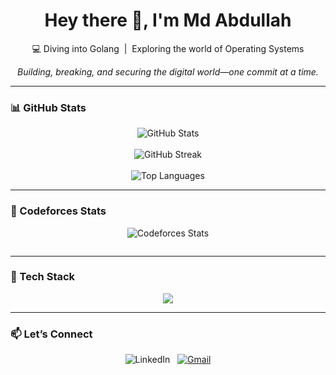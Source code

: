 <h1 align="center">Hey there 👋, I'm Md Abdullah</h1>

<p align="center">
  💻 Diving into Golang  &nbsp;|&nbsp; Exploring the world of Operating Systems
</p>

<p align="center">
  <em>Building, breaking, and securing the digital world—one commit at a time.</em>
</p>

---

### 📊 GitHub Stats

<p align="center">
  <img src="https://github-readme-stats.vercel.app/api?username=abdullah-core&show_icons=true&theme=radical" alt="GitHub Stats" />
  <br><br>
  <img src="https://github-readme-streak-stats.herokuapp.com/?user=abdullah-core&theme=radical" alt="GitHub Streak" />
  <br><br>
  <img src="https://github-readme-stats.vercel.app/api/top-langs/?username=abdullah-core&layout=compact&theme=radical" alt="Top Languages" />
</p>

---

### 🤖 Codeforces Stats

<p align="center">
  <img src="https://codeforces-readme-stats.vercel.app/api/card?username=stranger_core" alt="Codeforces Stats" />
</p>
<p align="center">
    <img src="https://codeforces-readme-stats.vercel.app/api/badge?username=stranger_core" alt="">
</p>

---

### 🧰 Tech Stack

<p align="center">
  <img src="https://skillicons.dev/icons?i=golang,git,c,html,css" />
</p>

---

### 📫 Let’s Connect

<p align="center">
  <!-- <a href="https://linkedin.com/in/abdullah-al-mahmud01798/"> -->
    <img src="https://skillicons.dev/icons?i=linkedin" alt="LinkedIn" />
  </a>
  &nbsp;
  <a href="mailto:mdabdulllah72810@gmail.com">
    <img src="https://skillicons.dev/icons?i=gmail" alt="Gmail" />
  </a>
</p>
